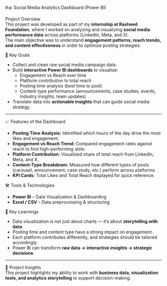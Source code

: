 #📊 Social Media Analytics Dashboard (Power BI)

Project Overview  
This project was developed as part of my **internship at Rasheed Foundation**, where I worked on analyzing and visualizing **social media performance data** across platforms (LinkedIn, Meta, and X).  
The main objective was to understand **engagement patterns, reach trends, and content effectiveness** in order to optimize posting strategies.  

 🔎 Key Goals  
- Collect and clean raw social media campaign data.  
- Build **interactive Power BI dashboards** to visualize:  
  - Engagement vs Reach over time  
  - Platform contribution to total reach  
  - Posting time analysis (best time to post)  
  - Content type performance (announcements, case studies, events, industry insights, team updates)  
- Translate data into **actionable insights** that can guide social media strategy.  

---

 📈 Features of the Dashboard  
- **Posting Time Analysis:** Identified which hours of the day drive the most likes and engagement.  
- **Engagement vs Reach Trend:** Compared engagement rates against reach to find high-performing slots.  
- **Platform Contribution:** Visualized share of total reach from LinkedIn, Meta, and X.  
- **Content-Type Breakdown:** Measured how different types of posts (carousel, announcement, case study, etc.) perform across platforms.  
- **KPI Cards:** Total Likes and Total Reach displayed for quick reference.

 🛠️ Tools & Technologies  
- **Power BI** – Data Visualization & Dashboarding  
- **Excel / CSV** – Data preprocessing & structuring  



 🚀 Key Learnings  
- Data visualization is not just about charts — it’s about **storytelling with data**.  
- Posting time and content type have a strong impact on engagement.  
- Each platform contributes differently, and strategies should be tailored accordingly.  
- Power BI can transform **raw data → interactive insights → strategic decisions**.  


---

 📌 Project Insights  
This project highlights my ability to work with **business data, visualization tools, and analytics storytelling** to support decision-making.  


